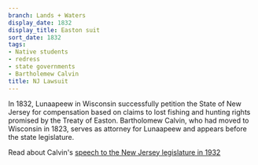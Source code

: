 ```yaml
---
branch: Lands + Waters
display_date: 1832
display_title: Easton suit
sort_date: 1832
tags:
- Native students
- redress
- state governments
- Bartholemew Calvin
title: NJ Lawsuit
---
```


In 1832, Lunaapeew in Wisconsin successfully petition the State of New Jersey for compensation based on claims to lost fishing and hunting rights promised by the Treaty of Easton. Bartholomew Calvin, who had moved to Wisconsin in 1823, serves as attorney for Lunaapeew and appears before the state legislature.

Read about Calvin's [speech to the New Jersey legislature in 1932](https://github.com/Princeton-CDH/lenape-timetree/blob/develop/assets/images/university/Scott%20Calvin%20A.JPG?raw=true)
